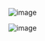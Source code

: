 ![image](https://github.com/Edwin4chg/Nezuko-Store/assets/98482516/42353bf1-3658-4202-84c3-5584927114ee)

![image](https://github.com/Edwin4chg/Nezuko-Store/assets/98482516/2d8f49c5-66e2-4c1f-aa1d-1eb624770a42)
